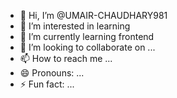 - 👋 Hi, I’m @UMAIR-CHAUDHARY981
- 👀 I’m interested in learning
- 🌱 I’m currently learning frontend
- 💞️ I’m looking to collaborate on ...
- 📫 How to reach me ...
- 😄 Pronouns: ...
- ⚡ Fun fact: ...

<!---
UMAIR-CHAUDHARY981/UMAIR-CHAUDHARY981 is a ✨ special ✨ repository because its `README.md` (this file) appears on your GitHub profile.
You can click the Preview link to take a look at your changes.
--->
